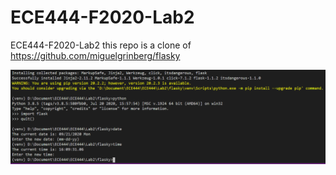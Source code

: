 # ECE444-F2020-Lab2
ECE444-F2020-Lab2
this repo is a clone of
https://github.com/miguelgrinberg/flasky

![Activity 1](/ScreenShot.png)
